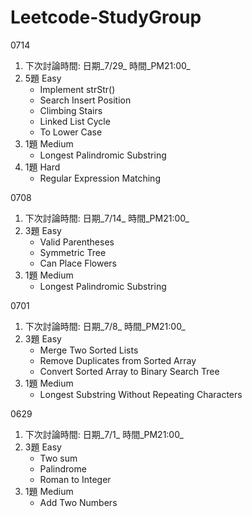# Leetcode-StudyGroup

0714
1. 下次討論時間: 日期_7/29_  時間_PM21:00_
2. 5題 Easy 
     - Implement strStr()
     - Search Insert Position
     - Climbing Stairs
     - Linked List Cycle
     - To Lower Case
3. 1題 Medium
     - Longest Palindromic Substring
4. 1題 Hard
     - Regular Expression Matching
     

0708
1. 下次討論時間: 日期_7/14_  時間_PM21:00_
2. 3題 Easy 
     - Valid Parentheses
     - Symmetric Tree
     - Can Place Flowers
3. 1題 Medium
     - Longest Palindromic Substring
     
0701
1. 下次討論時間: 日期_7/8_  時間_PM21:00_
2. 3題 Easy 
     - Merge Two Sorted Lists
     - Remove Duplicates from Sorted Array
     - Convert Sorted Array to Binary Search Tree
3. 1題 Medium
     - Longest Substring Without Repeating Characters


0629
1. 下次討論時間: 日期_7/1_  時間_PM21:00_
2. 3題 Easy 
     - Two sum 
     - Palindrome 
     - Roman to Integer
3. 1題 Medium
     - Add Two Numbers
